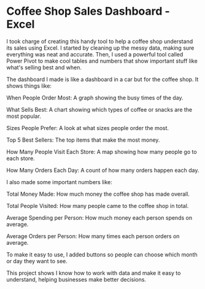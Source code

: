 # Coffee Shop Sales Dashboard - Excel

I took charge of creating this handy tool to help a coffee shop understand its sales using Excel. I started by cleaning up the messy data, making sure everything was neat and accurate. Then, I used a powerful tool called Power Pivot to make cool tables and numbers that show important stuff like what's selling best and when.

The dashboard I made is like a dashboard in a car but for the coffee shop. It shows things like:

When People Order Most: A graph showing the busy times of the day.

What Sells Best: A chart showing which types of coffee or snacks are the most popular.

Sizes People Prefer: A look at what sizes people order the most.

Top 5 Best Sellers: The top items that make the most money.

How Many People Visit Each Store: A map showing how many people go to each store.

How Many Orders Each Day: A count of how many orders happen each day.

I also made some important numbers like:

Total Money Made: How much money the coffee shop has made overall.

Total People Visited: How many people came to the coffee shop in total.

Average Spending per Person: How much money each person spends on average.

Average Orders per Person: How many times each person orders on average.

To make it easy to use, I added buttons so people can choose which month or day they want to see.

This project shows I know how to work with data and make it easy to understand, helping businesses make better decisions.
